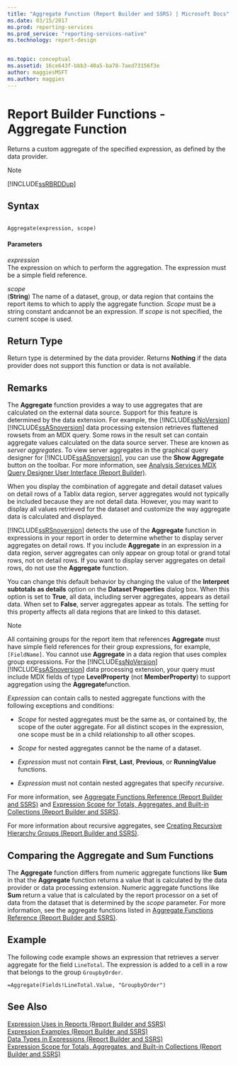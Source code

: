 ```yaml
---
title: "Aggregate Function (Report Builder and SSRS) | Microsoft Docs"
ms.date: 03/15/2017
ms.prod: reporting-services
ms.prod_service: "reporting-services-native"
ms.technology: report-design


ms.topic: conceptual
ms.assetid: 16ce643f-bbb3-40a5-ba78-7aed73156f3e
author: maggiesMSFT
ms.author: maggies
---
```

# Report Builder Functions - Aggregate Function
  Returns a custom aggregate of the specified expression, as defined by the data provider.  
  
> [!NOTE]  
>  [!INCLUDE[ssRBRDDup](../../includes/ssrbrddup-md.md)]  
  
## Syntax  
  
```  
  
Aggregate(expression, scope)  
```  
  
#### Parameters  
 *expression*  
 The expression on which to perform the aggregation. The expression must be a simple field reference.  
  
 *scope*  
 (**String**) The name of a dataset, group, or data region that contains the report items to which to apply the aggregate function. *Scope* must be a string constant andcannot be an expression. If *scope* is not specified, the current scope is used.  
  
## Return Type  
 Return type is determined by the data provider. Returns **Nothing** if the data provider does not support this function or data is not available.  
  
## Remarks  
 The **Aggregate** function provides a way to use aggregates that are calculated on the external data source. Support for this feature is determined by the data extension. For example, the [!INCLUDE[ssNoVersion](../../includes/ssnoversion-md.md)] [!INCLUDE[ssASnoversion](../../includes/ssasnoversion-md.md)] data processing extension retrieves flattened rowsets from an MDX query. Some rows in the result set can contain aggregate values calculated on the data source server. These are known as *server aggregates*. To view server aggregates in the graphical query designer for [!INCLUDE[ssASnoversion](../../includes/ssasnoversion-md.md)], you can use the **Show Aggregate** button on the toolbar. For more information, see [Analysis Services MDX Query Designer User Interface &#40;Report Builder&#41;](https://msdn.microsoft.com/library/7e288eee-2d37-485e-a6a0-dbba5e041e26).  
  
 When you display the combination of aggregate and detail dataset values on detail rows of a Tablix data region, server aggregates would not typically be included because they are not detail data. However, you may want to display all values retrieved for the dataset and customize the way aggregate data is calculated and displayed.  
  
 [!INCLUDE[ssRSnoversion](../../includes/ssrsnoversion-md.md)] detects the use of the **Aggregate** function in expressions in your report in order to determine whether to display server aggregates on detail rows. If you include **Aggregate** in an expression in a data region, server aggregates can only appear on group total or grand total rows, not on detail rows. If you want to display server aggregates on detail rows, do not use the **Aggregate** function.  
  
 You can change this default behavior by changing the value of the **Interpret subtotals as details** option on the **Dataset Properties** dialog box. When this option is set to **True**, all data, including server aggregates, appears as detail data. When set to **False**, server aggregates appear as totals. The setting for this property affects all data regions that are linked to this dataset.  
  
> [!NOTE]
>  All containing groups for the report item that references **Aggregate** must have simple field references for their group expressions, for example, `[FieldName]`. You cannot use **Aggregate** in a data region that uses complex group expressions. For the [!INCLUDE[ssNoVersion](../../includes/ssnoversion-md.md)][!INCLUDE[ssASnoversion](../../includes/ssasnoversion-md.md)] data processing extension, your query must include MDX fields of type **LevelProperty** (not **MemberProperty**) to support aggregation using the **Aggregate**function.  
  
 *Expression* can contain calls to nested aggregate functions with the following exceptions and conditions:  
  
-   *Scope* for nested aggregates must be the same as, or contained by, the scope of the outer aggregate. For all distinct scopes in the expression, one scope must be in a child relationship to all other scopes.  
  
-   *Scope* for nested aggregates cannot be the name of a dataset.  
  
-   *Expression* must not contain **First**, **Last**, **Previous**, or **RunningValue** functions.  
  
-   *Expression* must not contain nested aggregates that specify *recursive*.  
  
 For more information, see [Aggregate Functions Reference &#40;Report Builder and SSRS&#41;](../../reporting-services/report-design/report-builder-functions-aggregate-functions-reference.md) and [Expression Scope for Totals, Aggregates, and Built-in Collections &#40;Report Builder and SSRS&#41;](../../reporting-services/report-design/expression-scope-for-totals-aggregates-and-built-in-collections.md).  
  
 For more information about recursive aggregates, see [Creating Recursive Hierarchy Groups &#40;Report Builder and SSRS&#41;](../../reporting-services/report-design/creating-recursive-hierarchy-groups-report-builder-and-ssrs.md).  
  
## Comparing the Aggregate and Sum Functions  
 The **Aggregate** function differs from numeric aggregate functions like **Sum** in that the **Aggregate** function returns a value that is calculated by the data provider or data processing extension. Numeric aggregate functions like **Sum** return a value that is calculated by the report processor on a set of data from the dataset that is determined by the *scope* parameter. For more information, see the aggregate functions listed in [Aggregate Functions Reference &#40;Report Builder and SSRS&#41;](../../reporting-services/report-design/report-builder-functions-aggregate-functions-reference.md).  
  
## Example  
 The following code example shows an expression that retrieves a server aggregate for the field `LineTotal`. The expression is added to a cell in a row that belongs to the group `GroupbyOrder`.  
  
```  
=Aggregate(Fields!LineTotal.Value, "GroupbyOrder")  
```  
  
## See Also  
 [Expression Uses in Reports &#40;Report Builder and SSRS&#41;](../../reporting-services/report-design/expression-uses-in-reports-report-builder-and-ssrs.md)   
 [Expression Examples &#40;Report Builder and SSRS&#41;](../../reporting-services/report-design/expression-examples-report-builder-and-ssrs.md)   
 [Data Types in Expressions &#40;Report Builder and SSRS&#41;](../../reporting-services/report-design/data-types-in-expressions-report-builder-and-ssrs.md)   
 [Expression Scope for Totals, Aggregates, and Built-in Collections &#40;Report Builder and SSRS&#41;](../../reporting-services/report-design/expression-scope-for-totals-aggregates-and-built-in-collections.md)  
  
  
